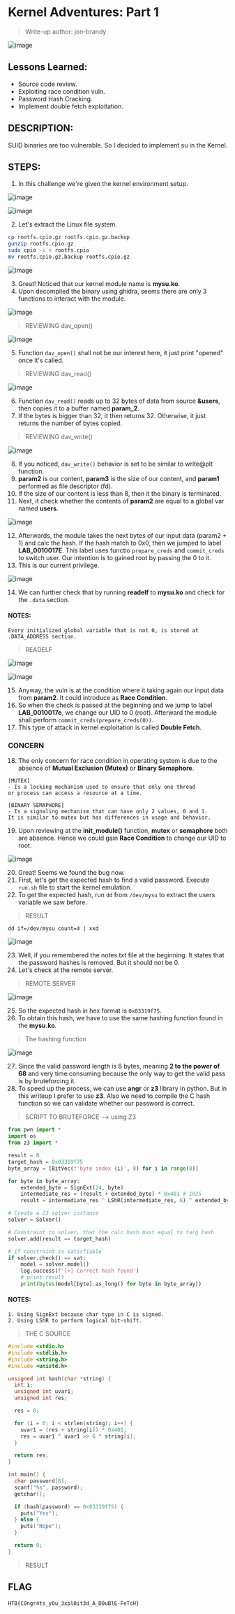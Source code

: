 # Kernel Adventures: Part 1
> Write-up author: jon-brandy

![image](https://github.com/user-attachments/assets/77bfbef0-42b4-4a26-8ce5-e3865ff54055)


## Lessons Learned:
- Source code review.
- Exploiting race condition vuln.
- Password Hash Cracking.
- Implement double fetch exploitation.

## DESCRIPTION:
SUID binaries are too vulnerable. So I decided to implement su in the Kernel.

## STEPS:
1. In this challenge we're given the kernel environment setup.

![image](https://github.com/user-attachments/assets/65122e1a-24fb-4dbf-bcbb-fcd6d72dc17f)

![image](https://github.com/user-attachments/assets/e56eab40-ecca-4d6e-8ed1-85e50bdfdfbe)


2. Let's extract the Linux file system.

```sh
cp rootfs.cpio.gz rootfs.cpio.gz.backup
gunzip rootfs.cpio.gz
sudo cpio -i < rootfs.cpio
mv rootfs.cpio.gz.backup rootfs.cpio.gz
```

![image](https://github.com/user-attachments/assets/e5ce8c4a-9eda-420c-b413-25cc669d9fda)


3. Great! Noticed that our kernel module name is **mysu.ko**.
4. Upon decompiled the binary using ghidra, seems there are only 3 functions to interact with the module.

![image](https://github.com/user-attachments/assets/aa40a641-8260-4bdc-a451-1b6ac4be9226)


> REVIEWING dav_open()

![image](https://github.com/user-attachments/assets/fdd9ac7b-0ba2-49e3-968c-a675a13e1c73)


5. Function `dav_open()` shall not be our interest here, it just print "opened" once it's called.

> REVIEWING dav_read()

![image](https://github.com/user-attachments/assets/fca2f4df-229f-4b1c-a837-9a4c1b7ff5ef)


6. Function `dav_read()` reads up to 32 bytes of data from source **&users**, then copies it to a buffer named **param_2**.
7. If the bytes is bigger than 32, it then returns 32. Otherwise, it just returns the number of bytes copied.

> REVIEWING dav_write()

![image](https://github.com/user-attachments/assets/42a3f23c-1177-41f2-be40-eade73091c68)


8. If you noticed, `dav_write()` behavior is set to be similar to write@plt function.
9. **param2** is our content, **param3** is the size of our content, and **param1** performed as file descriptor (fd).
10. If the size of our content is less than 8, then it the binary is terminated.
11. Next, it check whether the contents of **param2** are equal to a global var named **users**.

![image](https://github.com/user-attachments/assets/625f8172-eb32-47ec-89d0-9fff39189471)


12. Afterwards, the module takes the next bytes of our input data (param2 + 1) and calc the hash. If the hash match to 0x0, then we jumped to label **LAB_0010017E**. This label uses functio `prepare_creds` and `commit_creds` to switch user. Our intention is to gained root by passing the 0 to it.
13. This is our current privilege.

![image](https://github.com/user-attachments/assets/454e9ec8-2850-439e-b314-7ecfa1689709)


14. We can further check that by running **readelf** to **mysu.ko** and check for the `.data` section.

#### NOTES:

```
Every initialized global variable that is not 0, is stored at .DATA_ADDRESS section.
```

> READELF

![image](https://github.com/user-attachments/assets/2a22de3d-3970-4f98-a8e6-e72ea29cc1e7)

![image](https://github.com/user-attachments/assets/e0013d4b-a53c-4ca9-b571-18976916e940)


15. Anyway, the vuln is at the condition where it taking again our input data from **param2**. It could introduce as **Race Condition**.
16. So when the check is passed at the beginning and we jump to label **LAB_0010017e**, we change our UID to 0 (root). Afterward the module shall perform `commit_creds(prepare_creds(0))`.
17. This type of attack in kernel exploitation is called **Double Fetch**.

### CONCERN

18. The only concern for race condition in operating system is due to the absence of **Mutual Exclusion (Mutex)** or **Binary Semaphore**.

```
[MUTEX]
- Is a locking mechanism used to ensure that only one thread
or process can access a resource at a time.

[BINARY SEMAPHORE]
- Is a signaling mechanism that can have only 2 values, 0 and 1.
It is similar to mutex but has differences in usage and behavior.
```

19. Upon reviewing at the **init_module()** function, **mutex** or **semaphore** both are absence. Hence we could gain **Race Condition** to change our UID to root.

![image](https://github.com/user-attachments/assets/c6df3ff9-5874-4789-b50d-f23fa3140547)


20. Great! Seems we found the bug now.
21. First, let's get the expected hash to find a valid password. Execute `run.sh` file to start the kernel emulation.
22. To get the expected hash, run `dd` from `/dev/mysu` to extract the users variable we saw before.

> RESULT

```
dd if=/dev/mysu count=4 | xxd
```

![image](https://github.com/user-attachments/assets/01697716-08dc-45dc-acaa-6bf0afd4f6e0)


23. Well, if you remembered the notes.txt file at the beginning. It states that the password hashes is removed. But it should not be 0.
24. Let's check at the remote server.

> REMOTE SERVER

![image](https://github.com/user-attachments/assets/caca02a1-9790-4089-b832-a3eb04cf3ce8)


25. So the expected hash in hex format is `0x03319f75`.
26. To obtain this hash, we have to use the same hashing function found in the **mysu.ko**.

> The hashing function

![image](https://github.com/user-attachments/assets/708522f9-f7a7-451b-ac19-bcfbd66a8484)


27. Since the valid password length is 8 bytes, meaning **2 to the power of 68** and very time consuming because the only way to get the valid pass is by bruteforcing it.
28. To speed up the process, we can use **angr** or **z3** library in python. But in this writeup I prefer to use **z3**. Also we need to compile the C hash function so we can validate whether our password is correct.

> SCRIPT TO BRUTEFORCE --> using Z3

```py
from pwn import *
import os
from z3 import *

result = 0
target_hash = 0x03319f75
byte_array = [BitVec(f'byte index {i}', 8) for i in range(8)]

for byte in byte_array:
    extended_byte = SignExt(24, byte)
    intermediate_res = (result + extended_byte) * 0x401 # 1025
    result = intermediate_res ^ LShR(intermediate_res, 6) ^ extended_byte

# Create a Z3 solver instance
solver = Solver()

# Constraint to solver, that the calc hash must equal to targ hash.
solver.add(result == target_hash)

# if constraint is satisfiable
if solver.check() == sat:
    model = solver.model()
    log.success(f'[+] Correct hash found')
    # print result
    print(bytes(model[byte].as_long() for byte in byte_array))
```

#### NOTES:

```
1. Using SignExt because char type in C is signed.
2. Using LShR to perform logical bit-shift.
```

> THE C SOURCE

```c
#include <stdio.h>
#include <stdlib.h>
#include <string.h>
#include <unistd.h>

unsigned int hash(char *string) {
  int i;
  unsigned int uvar1;
  unsigned int res;

  res = 0;

  for (i = 0; i < strlen(string); i++) {  
    uvar1 = (res + string[i]) * 0x401;
    res = uvar1 ^ uvar1 >> 6 ^ string[i];
  }

  return res;
}

int main() {
  char password[8];
  scanf("%s", password);
  getchar();

  if (hash(password) == 0x03319f75) {
    puts("Yes");
  } else {
    puts("Nope");
  }

  return 0;
}
```

> RESULT



## FLAG

```
HTB{C0ngr4ts_y0u_3xpl0it3d_A_D0uBlE-FeTcH}
```
